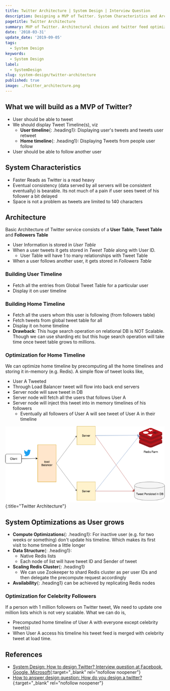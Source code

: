 ```yaml
---
title: Twitter Architecture | System Design | Interview Question
description: Designing a MVP of Twitter. System Characteristics and Architectural decisions. Twitter Feed and Celebrity Tweet Optimizations.
pagetitle: Twitter Architecture
summary: MVP of Twitter. Architectural choices and twitter feed optimizations as system scales. An overview of celebrity tweet problem and a possible solution to it. 
date: '2018-03-31'
update_date: '2019-09-05'
tags:
  - System Design
keywords:
  - System Design
label:
  - SystemDesign
slug: system-design/twitter-architecture
published: true
image: ./twitter_architecture.png
---
```

## What we will build as a MVP of Twitter? 
- User should be able to tweet
- We should display Tweet Timeline(s), viz
  - **User timeline**{: .heading1}: Displaying user's tweets and tweets user retweet
  - **Home timeline**{: .heading1}: Displaying Tweets from people user follow
- User should be able to follow another user

## System Characteristics
- Faster Reads as Twitter is a read heavy
- Eventual consistency (data served by all servers will be consistent eventually) is bearable. Its not much of a pain if user sees tweet of his follower a bit delayed 
- Space is not a problem as tweets are limited to 140 characters

## Architecture
Basic Architecture of Twitter service consists of a **User Table**, **Tweet Table** and **Followers Table**
- User Information is stored in *User Table*
- When a user tweets it gets stored in *Tweet Table* along with User ID.
  - User Table will have 1 to many relationships with Tweet Table
- When a user follows another user, it gets stored in *Followers Table*

### Building User Timeline
- Fetch all the entries from Global Tweet Table for a particular user
- Display it on user timeline  

### Building Home Timeline
- Fetch all the users whom this user is following (from followers table) 
- Fetch tweets from global tweet table for all
- Display it on home timeline 
- **Drawback**: This huge search operation on relational DB is NOT Scalable. Though we can use sharding etc but this huge search operation will take time once tweet table grows to millions.

### Optimization for Home Timeline
We can optimize home timeline by precomputing all the home timelines and storing it in-memory (e.g. Redis). A simple flow of tweet looks like,
- User A Tweeted
- Through Load Balancer tweet will flow into back end servers
- Server node will save tweet in DB
- Server node will fetch all the users that follows User A
- Server node will inject this tweet into in memory timelines of his followers 
  - Eventually all followers of User A will see tweet of User A in their timeline

![Twitter Architecture](./twitter_architecture.png){:title="Twitter Architecture"}

## System Optimizations as User grows
- **Compute Optimizations**{: .heading1}: For inactive user (e.g. for two weeks or something) don't update his timeline. Which makes its first visit to home timeline a little longer
- **Data Structure**{: .heading1}: 
  - Native Redis lists
  - Each node of list will have tweet ID and Sender of tweet
- **Scaling Redis Cluster**{: .heading1}
  - We can use Zookeeper to shard Redis cluster as per user IDs and then delegate the precompute request accordingly
- **Availability**{: .heading1} can be achieved by replicating Redis nodes

### Optimization for Celebrity Followers
If a person with 1 million followers on Twitter tweet, We need to update one million lists which is not very scalable. What we can do is,
- Precomputed home timeline of User A with everyone except celebrity tweet(s)
- When User A access his timeline his tweet feed is merged with celebrity tweet at load time.

## References
- [System Design: How to design Twitter? Interview question at Facebook, Google, Microsoft](https://www.youtube.com/watch?v=KmAyPUv9gOY){:target="_blank" rel="nofollow noopener"}  
- [How to answer design question: How do you design a twitter?](https://www.youtube.com/watch?v=gX8S7b8UYl8){:target="_blank" rel="nofollow noopener"}
